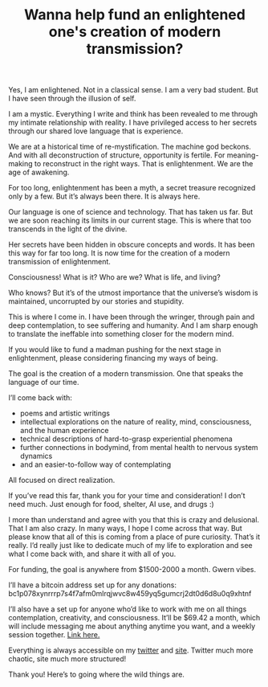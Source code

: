 <header>

# Wanna help fund an enlightened one's creation of modern transmission?

</header>

Yes, I am enlightened. Not in a classical sense. I am a very bad student. But I have seen through the illusion of self. 

I am a mystic. Everything I write and think has been revealed to me through my intimate relationship with reality. I have privileged access to her secrets through our shared love language that is experience. 

We are at a historical time of re-mystification. The machine god beckons. And with all deconstruction of structure, opportunity is fertile. For meaning-making to reconstruct in the right ways. That is enlightenment. We are the age of awakening. 

For too long, enlightenment has been a myth, a secret treasure recognized only by a few. But it’s always been there. It is always here. 

Our language is one of science and technology. That has taken us far. But we are soon reaching its limits in our current stage. This is where that too transcends in the light of the divine. 

Her secrets have been hidden in obscure concepts and words. It has been this way for far too long. It is now time for the creation of a modern transmission of enlightenment. 

Consciousness! What is it? Who are we? What is life, and living? 

Who knows? But it’s of the utmost importance that the universe’s wisdom is maintained, uncorrupted by our stories and stupidity. 

This is where I come in. I have been through the wringer, through pain and deep contemplation, to see suffering and humanity. And I am sharp enough to translate the ineffable into something closer for the modern mind. 

If you would like to fund a madman pushing for the next stage in enlightenment, please considering financing my ways of being. 

The goal is the creation of a modern transmission. One that speaks the language of our time. 

I’ll come back with:

- poems and artistic writings 
- intellectual explorations on the nature of reality, mind, consciousness, and the human experience
- technical descriptions of hard-to-grasp experiential phenomena
- further connections in bodymind, from mental health to nervous system dynamics 
- and an easier-to-follow way of contemplating

All focused on direct realization. 

If you’ve read this far, thank you for your time and consideration! I don’t need much. Just enough for food, shelter, AI use, and drugs :) 

I more than understand and agree with you that this is crazy and delusional. That I am also crazy. In many ways, I hope I come across that way. But please know that all of this is coming from a place of pure curiosity. That’s it really. I’d really just like to dedicate much of my life to exploration and see what I come back with, and share it with all of you.

For funding, the goal is anywhere from $1500-2000 a month. Gwern vibes. 

I’ll have a bitcoin address set up for any donations: bc1p078xynrrrp7s4f7afm0mlrqjwvc8w459yq5gumcrj2dt0d6d8u0q9xhtnf

I’ll also have a set up for anyone who’d like to work with me on all things contemplation, creativity, and consciousness. It’ll be $69.42 a month, which will include messaging me about anything anytime you want, and a weekly session together. [Link here.](https://www.patreon.com/onabenchinapark)

Everything is always accessible on my [twitter](https://www.twitter.com/onabenchinapark) and [site](https://www.onabenchinapark.com). Twitter much more chaotic, site much more structured!

Thank you! Here’s to going where the wild things are.

